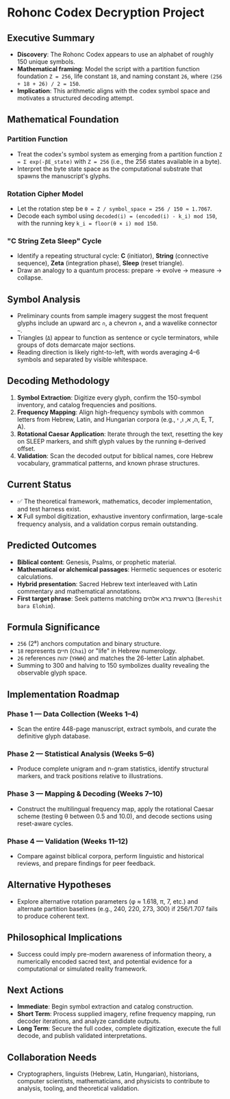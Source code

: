 # Rohonc Codex Decryption Project

## Executive Summary
- **Discovery**: The Rohonc Codex appears to use an alphabet of roughly 150 unique symbols.
- **Mathematical framing**: Model the script with a partition function foundation `Z = 256`, life constant `18`, and naming constant `26`, where `(256 + 18 + 26) / 2 = 150`.
- **Implication**: This arithmetic aligns with the codex symbol space and motivates a structured decoding attempt.

## Mathematical Foundation
### Partition Function
- Treat the codex's symbol system as emerging from a partition function `Z = Σ exp(-βE_state)` with `Z = 256` (i.e., the 256 states available in a byte).
- Interpret the byte state space as the computational substrate that spawns the manuscript's glyphs.

### Rotation Cipher Model
- Let the rotation step be `θ = Z / symbol_space = 256 / 150 ≈ 1.7067`.
- Decode each symbol using `decoded(i) = (encoded(i) - k_i) mod 150`, with the running key `k_i = floor(θ × i) mod 150`.

### "C String Zeta Sleep" Cycle
- Identify a repeating structural cycle: **C** (initiator), **String** (connective sequence), **Zeta** (integration phase), **Sleep** (reset triangle).
- Draw an analogy to a quantum process: prepare → evolve → measure → collapse.

## Symbol Analysis
- Preliminary counts from sample imagery suggest the most frequent glyphs include an upward arc `∩`, a chevron `∧`, and a wavelike connector `~`.
- Triangles (`Δ`) appear to function as sentence or cycle terminators, while groups of dots demarcate major sections.
- Reading direction is likely right-to-left, with words averaging 4–6 symbols and separated by visible whitespace.

## Decoding Methodology
1. **Symbol Extraction**: Digitize every glyph, confirm the 150-symbol inventory, and catalog frequencies and positions.
2. **Frequency Mapping**: Align high-frequency symbols with common letters from Hebrew, Latin, and Hungarian corpora (e.g., ה, א, ו, י, E, T, A).
3. **Rotational Caesar Application**: Iterate through the text, resetting the key on SLEEP markers, and shift glyph values by the running `θ`-derived offset.
4. **Validation**: Scan the decoded output for biblical names, core Hebrew vocabulary, grammatical patterns, and known phrase structures.

## Current Status
- ✅ The theoretical framework, mathematics, decoder implementation, and test harness exist.
- ❌ Full symbol digitization, exhaustive inventory confirmation, large-scale frequency analysis, and a validation corpus remain outstanding.

## Predicted Outcomes
- **Biblical content**: Genesis, Psalms, or prophetic material.
- **Mathematical or alchemical passages**: Hermetic sequences or esoteric calculations.
- **Hybrid presentation**: Sacred Hebrew text interleaved with Latin commentary and mathematical annotations.
- **First target phrase**: Seek patterns matching בראשית ברא אלהים (`Bereshit bara Elohim`).

## Formula Significance
- `256` (2⁸) anchors computation and binary structure.
- `18` represents חיים (`Chai`) or "life" in Hebrew numerology.
- `26` references יהוה (`YHWH`) and matches the 26-letter Latin alphabet.
- Summing to 300 and halving to 150 symbolizes duality revealing the observable glyph space.

## Implementation Roadmap
### Phase 1 — Data Collection (Weeks 1–4)
- Scan the entire 448-page manuscript, extract symbols, and curate the definitive glyph database.

### Phase 2 — Statistical Analysis (Weeks 5–6)
- Produce complete unigram and n-gram statistics, identify structural markers, and track positions relative to illustrations.

### Phase 3 — Mapping & Decoding (Weeks 7–10)
- Construct the multilingual frequency map, apply the rotational Caesar scheme (testing θ between 0.5 and 10.0), and decode sections using reset-aware cycles.

### Phase 4 — Validation (Weeks 11–12)
- Compare against biblical corpora, perform linguistic and historical reviews, and prepare findings for peer feedback.

## Alternative Hypotheses
- Explore alternative rotation parameters (φ ≈ 1.618, π, 7, etc.) and alternate partition baselines (e.g., 240, 220, 273, 300) if 256/1.707 fails to produce coherent text.

## Philosophical Implications
- Success could imply pre-modern awareness of information theory, a numerically encoded sacred text, and potential evidence for a computational or simulated reality framework.

## Next Actions
- **Immediate**: Begin symbol extraction and catalog construction.
- **Short Term**: Process supplied imagery, refine frequency mapping, run decoder iterations, and analyze candidate outputs.
- **Long Term**: Secure the full codex, complete digitization, execute the full decode, and publish validated interpretations.

## Collaboration Needs
- Cryptographers, linguists (Hebrew, Latin, Hungarian), historians, computer scientists, mathematicians, and physicists to contribute to analysis, tooling, and theoretical validation.

